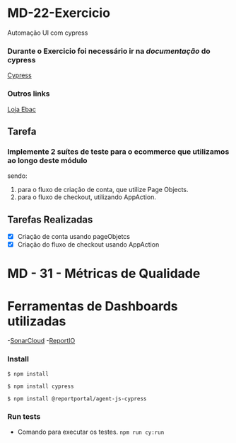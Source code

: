 # MD-22-Exercicio
Automação UI com cypress

### Durante o Exercicio foi necessário ir na _documentação_ do cypress   
[Cypress](https://docs.cypress.io/guides/overview/why-cypress)


### Outros links
 [Loja Ebac](http://lojaebac.ebaconline.art.br/#)

 ## __Tarefa__

### Implemente 2 suítes de teste para o ecommerce que utilizamos ao longo deste módulo 
sendo: 
 1. para o fluxo de criação de conta, que utilize Page Objects. 
 2. para o fluxo de checkout, utilizando AppAction.

## __Tarefas Realizadas__
- [x] Criação de conta usando pageObjetcs
- [x] Criação do fluxo de checkout usando AppAction

# MD - 31 - Métricas de Qualidade

# Ferramentas de Dashboards utilizadas
-[SonarCloud](https://www.sonarsource.com/products/sonarcloud/)
-[ReportIO](https://reportportal.io/)
### Install

 ```console
$ npm install 
```
 ```console
$ npm install cypress
```
 ```console
$ npm install @reportportal/agent-js-cypress
```
### Run tests
- Comando para executar os testes.
`npm run cy:run`

